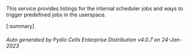 






This service provides listings for the internal scheduler jobs and ways to trigger predefined jobs in the userspace.

[:summary]

###### Auto generated by Pydio Cells Enterprise Distribution v4.0.7 on 24-Jan-2023
